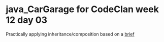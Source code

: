 # java_CarGarage for CodeClan week 12 day 03

Practically applying inheritance/composition based on a [brief](https://github.com/codeclan/e25_classnotes/blob/master/week_12/day_3/composition_lab/composition_lab.md)
